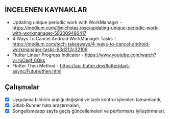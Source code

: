 ﻿## İNCELENEN KAYNAKLAR
- Updating unique periodic work with WorkManager - https://medium.com/@nicholas.rose/updating-unique-periodic-work-with-workmanager-583009486417
- 4 Ways To Cancel Android WorkManager Tasks - https://medium.com/tech-takeaways/4-ways-to-cancel-android-workmanager-tasks-63d212c32109
- Flutter Linear Progress Indicator - https://www.youtube.com/watch?v=ruCeqf_6Qks
- Flutter Then Method - https://api.flutter.dev/flutter/dart-async/Future/then.html


## Çalışmalar

 - [x] Uygulama bildirim aralığı değişimi ve tarih kontrol işlemleri tamamlandı,
 - [x] Gitlab Runner hata araştırmaları,
 - [x] Songelismeapp sayfa geçiş güncellemeleri ve performans iyileştirmeleri.
